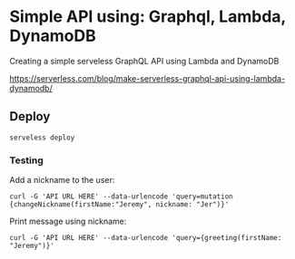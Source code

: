 # Simple API using: Graphql, Lambda, DynamoDB

Creating a simple serveless GraphQL API using Lambda and DynamoDB

https://serverless.com/blog/make-serverless-graphql-api-using-lambda-dynamodb/

## Deploy

```
serveless deploy
```

### Testing

Add a nickname to the user:
```
curl -G 'API URL HERE' --data-urlencode 'query=mutation {changeNickname(firstName:"Jeremy", nickname: "Jer")}'
```

Print message using nickname:
```
curl -G 'API URL HERE' --data-urlencode 'query={greeting(firstName: "Jeremy")}'
```
